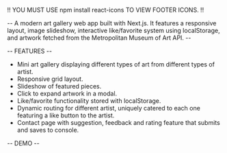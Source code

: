 !! YOU MUST USE npm install react-icons TO VIEW FOOTER ICONS. !!


 -- A modern art gallery web app built with Next.js. It features a responsive layout, image slideshow, interactive like/favorite system using localStorage, and artwork fetched from the Metropolitan Museum of Art API. --

 -- FEATURES --

- Mini art gallery displaying different types of art from different types of artist.
- Responsive grid layout.
- Slideshow of featured pieces.
- Click to expand artwork in a modal.
- Like/favorite functionality stored with localStorage.
- Dynamic routing for different artist, uniquely catered to each one featuring a like button to the artist.
- Contact page with suggestion, feedback and rating feature that submits and saves to console.

-- DEMO --
